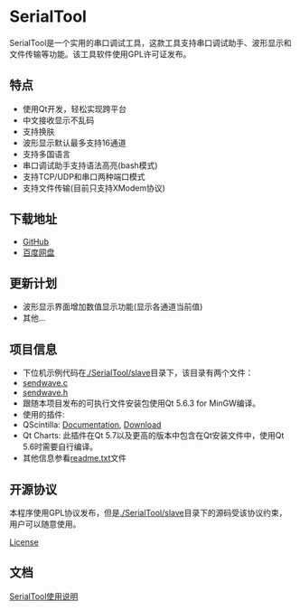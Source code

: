 

# SerialTool

SerialTool是一个实用的串口调试工具，这款工具支持串口调试助手、波形显示和文件传输等功能。该工具软件使用GPL许可证发布。

## 特点
* 使用Qt开发，轻松实现跨平台
* 中文接收显示不乱码
* 支持换肤
* 波形显示默认最多支持16通道
* 支持多国语言
* 串口调试助手支持语法高亮(bash模式)
* 支持TCP/UDP和串口两种端口模式
* 支持文件传输(目前只支持XModem协议)

## 下载地址
* [GitHub](https://github.com/Le-Seul/SerialTool/releases)
* [百度网盘](http://pan.baidu.com/s/1c18ZXW8)

## 更新计划
* 波形显示界面增加数值显示功能(显示各通道当前值)
* 其他...

## 项目信息

* 下位机示例代码在[./SerialTool/slave](./SerialTool/slave)目录下，该目录有两个文件：
 * [sendwave.c](./SerialTool/slave/sendwave.c)
 * [sendwave.h](./SerialTool/slave/sendwave.h)
* 跟随本项目发布的可执行文件安装包使用Qt 5.6.3 for MinGW编译。
* 使用的插件:
 * QScintilla: [Documentation](http://pyqt.sourceforge.net/Docs/QScintilla2), [Download](https://riverbankcomputing.com/software/qscintilla/download)
 * Qt Charts: 此插件在Qt 5.7以及更高的版本中包含在Qt安装文件中，使用Qt 5.6时需要自行编译。
* 其他信息参看[readme.txt](https://github.com/Le-Seul/SerialTool/blob/master/readme.txt)文件

## 开源协议

本程序使用GPL协议发布，但是[./SerialTool/slave](./SerialTool/slave)目录下的源码受该协议约束，用户可以随意使用。

[License](./LICENSE)

## 文档

[SerialTool使用说明](./SerialTool/doc/index.md)
